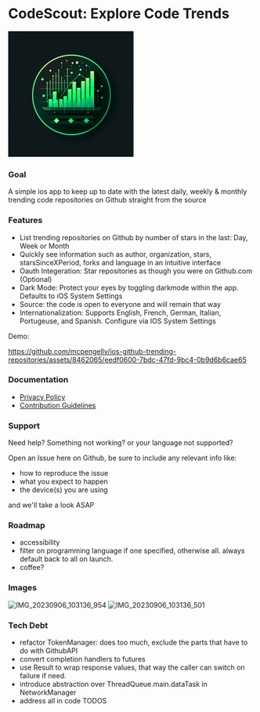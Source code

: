 # CodeScout: Explore Code Trends 

![App icon](./TrendingRepos/Assets.xcassets/AppIcon.appiconset/icon-256.png)

### Goal 

A simple ios app to keep up to date with the latest daily, weekly & monthly trending code repositories on Github straight from the source

### Features
 
- List trending repositories on Github by number of stars in the last: Day, Week or Month
- Quickly see information such as author, organization, stars, starsSinceXPeriod, forks and language in an intuitive interface
- Oauth Integeration: Star repositories as though you were on Github.com (Optional)
- Dark Mode: Protect your eyes by toggling darkmode within the app. Defaults to iOS System Settings
- Source: the code is open to everyone and will remain that way
- Internationalization: Supports English, French, German, Italian, Portugeuse, and Spanish. Configure via IOS System Settings

Demo:

https://github.com/mcpengelly/ios-github-trending-repositories/assets/8462065/eedf0600-7bdc-47fd-9bc4-0b9d6b6cae65

### Documentation

- [Privacy Policy](./PRIVACY.md)
- [Contribution Guidelines](./CONTRIBUTING.md)

### Support

Need help? Something not working? or your language not supported? 

Open an Issue here on Github, be sure to include any relevant info like:

- how to reproduce the issue
- what you expect to happen
- the device(s) you are using

and we'll take a look ASAP

### Roadmap

- accessibility
- filter on programming language if one specified, otherwise all. always default back to all on launch.
- coffee?


### Images

![IMG_20230906_103136_954](https://github.com/mcpengelly/ios-github-trending-repositories/assets/8462065/6b4f46be-4c8e-4a4d-9520-3113755b1d34)
![IMG_20230906_103136_501](https://github.com/mcpengelly/ios-github-trending-repositories/assets/8462065/1622e6b5-8440-4feb-be3d-37b68d585a7e)

### Tech Debt

- refactor TokenManager: does too much, exclude the parts that have to do with GithubAPI
- convert completion handlers to futures
- use Result to wrap response values, that way the caller can switch on failure if need.
- introduce abstraction over ThreadQueue.main.dataTask in NetworkManager
- address all in code TODOS
